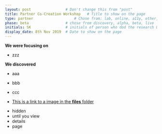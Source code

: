 ```yaml
---
layout: post                # Don't change this from "post"
title: Partner Co-Creation Workshop   # Title to show on the page
type: partner                   # Chose from: lab, online, a11y, other, partner
phase: beta                 # chose from discovery, alpha, beta, live
initials: SK                # initials of person who dod the research OR who uploaded it to this site
display_date: 8th Nov 2019  # Date to show on the page
---
```


**We were focusing on**
- zzz



**We discovered**

- aaa
- bbb
- ccc

- [This is a link to a image in the **files** folder](../files/saltire.png)

<!--more-->

- hidden
- until you view
- details
- page
